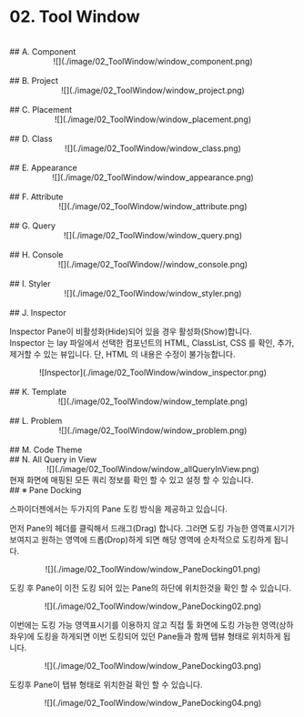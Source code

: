 # 02. Tool Window
<br>
## A. Component  

<center>
![](./image/02_ToolWindow/window_component.png)
</center>

<br>
## B. Project   


<center>
![](./image/02_ToolWindow/window_project.png)  
</center>

<br>
## C. Placement    


<center>
![](./image/02_ToolWindow/window_placement.png)  
</center>

<br>
## D. Class   


<center>
![](./image/02_ToolWindow/window_class.png)  
</center>

<br>
## E. Appearance  


<center>      
![](./image/02_ToolWindow/window_appearance.png)  
</center>

<br>
## F. Attribute


<center>      
![](./image/02_ToolWindow/window_attribute.png)  
</center>

<br>
## G. Query  


<center>
![](./image/02_ToolWindow/window_query.png)  
</center>

<br>
## H. Console


<center>
![](./image/02_ToolWindow//window_console.png)  
</center>     

<br>
## I. Styler 


<center>      
![](./image/02_ToolWindow/window_styler.png)
</center>

<br>
## J. Inspector 

Inspector Pane이 비활성화(Hide)되어 있을 경우 활성화(Show)합니다. </br>
Inspector 는 lay 파일에서 선택한 컴포넌트의 HTML, ClassList, CSS 를 확인, 추가, 제거할 수 있는 뷰입니다. 단, HTML 의 내용은 수정이 불가능합니다.

<center>
![Inspector](./image/02_ToolWindow/window_inspector.png)
</center>

<br>
## K. Template

<center>      
![](./image/02_ToolWindow/window_template.png)
</center>

<br>
## L. Problem

<center>      
![](./image/02_ToolWindow/window_problem.png)
</center>

<br>
## M. Code Theme

<br>
## N. All Query in View

<center>
![](./image/02_ToolWindow/window_allQueryInView.png)  
</center>
현재 화면에 매핑된 모든 쿼리 정보를 확인 할 수 있고 설정 할 수 있습니다.

<br>
## ※ Pane Docking

스파이더젠에서는 두가지의 Pane 도킹 방식을 제공하고 있습니다.  

먼저 Pane의 헤더를 클릭해서 드래그(Drag) 합니다. 그러면 도킹 가능한 영역표시기가 보여지고 원하는 영역에 드롭(Drop)하게 되면 해당 영역에 순차적으로 도킹하게 됩니다.

<center>
![](./image/02_ToolWindow/window_PaneDocking01.png)  
</center>

도킹 후 Pane이 이전 도킹 되어 있는 Pane의 하단에 위치한것을 확인 할 수 있습니다.  

<center>
![](./image/02_ToolWindow/window_PaneDocking02.png)  
</center>

이번에는 도킹 가능 영역표시기를 이용하지 않고 직접 툴 화면에 도킹 가능한 영역(상하좌우)에 도킹을 하게되면 이번 도킹되어 있던 Pane들과 함께 탭뷰 형태로 위치하게 됩니다. 

<center>
![](./image/02_ToolWindow/window_PaneDocking03.png)  
</center>

도킹후 Pane이 탭뷰 형태로 위치한걸 확인 할 수 있습니다.

<center>
![](./image/02_ToolWindow/window_PaneDocking04.png)
</center>
